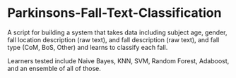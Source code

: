 # Parkinsons-Fall-Text-Classification

A script for building a system that takes data including subject age, gender, fall location description (raw text), and fall description (raw text), and fall type (CoM, BoS, Other) and learns to classify each fall.

Learners tested include Naive Bayes, KNN, SVM, Random Forest, Adaboost, and an ensemble of all of those.
